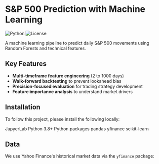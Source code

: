 # S&P 500 Prediction with Machine Learning

![Python](https://img.shields.io/badge/Python-3.8%2B-blue)
![License](https://img.shields.io/badge/License-MIT-green)

A machine learning pipeline to predict daily S&P 500 movements using Random Forests and technical features.

## Key Features

- **Multi-timeframe feature engineering** (2 to 1000 days)
- **Walk-forward backtesting** to prevent lookahead bias
- **Precision-focused evaluation** for trading strategy development
- **Feature importance analysis** to understand market drivers

## Installation

To follow this project, please install the following locally:

JupyerLab
Python 3.8+
Python packages
pandas
yfinance
scikit-learn
## Data
We use Yahoo Finance's historical market data via the `yfinance` package:
